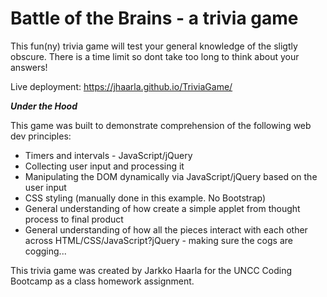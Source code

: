 # Battle of the Brains - a trivia game

This fun(ny) trivia game will test your general knowledge of the sligtly obscure. There is a time limit so dont take too long to think about your answers!

Live deployment: https://jhaarla.github.io/TriviaGame/

*__Under the Hood__*

This game was built to demonstrate comprehension of the following web dev principles:

* Timers and intervals - JavaScript/jQuery
* Collecting user input and processing it
* Manipulating the DOM dynamically via JavaScript/jQuery based on the user input
* CSS styling (manually done in this example. No Bootstrap)
* General understanding of how create a simple applet from thought process to final product
* General understanding of how all the pieces interact with each other across HTML/CSS/JavaScript?jQuery - making sure the cogs are cogging...

This trivia game was created by Jarkko Haarla for the UNCC Coding Bootcamp as a class homework assignment. 
